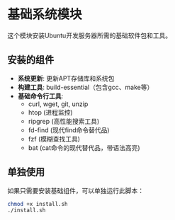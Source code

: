 # 基础系统模块

这个模块安装Ubuntu开发服务器所需的基础软件包和工具。

## 安装的组件

- **系统更新**: 更新APT存储库和系统包
- **构建工具**: build-essential（包含gcc、make等）
- **基础命令行工具**: 
  - curl, wget, git, unzip
  - htop (进程监控)
  - ripgrep (高性能搜索工具)
  - fd-find (现代find命令替代品)
  - fzf (模糊查找工具)
  - bat (cat命令的现代替代品，带语法高亮)

## 单独使用

如果只需要安装基础组件，可以单独运行此脚本：

```bash
chmod +x install.sh
./install.sh
``` 